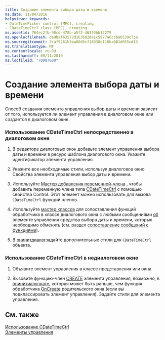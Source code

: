 ```yaml
---
title: Создание элемента выбора даты и времени
ms.date: 11/04/2016
helpviewer_keywords:
- DateTimePicker control [MFC], creating
- CDateTimeCtrl class [MFC], creating
ms.assetid: 764ec2fb-98cd-478b-a5f2-d63f0bb12279
ms.openlocfilehash: de9baf63577d163b82da1c5977a6ccba6539c73a
ms.sourcegitcommit: 3caf5261b3ea80d9cf14038c116ba981d655cd13
ms.translationtype: MT
ms.contentlocale: ru-RU
ms.lasthandoff: 09/11/2019
ms.locfileid: "70907600"
---
```

# <a name="creating-the-date-and-time-picker-control"></a>Создание элемента выбора даты и времени

Способ создания элемента управления выбор даты и времени зависит от того, используется ли элемент управления в диалоговом окне или создается в диалоговом окне.

### <a name="to-use-cdatetimectrl-directly-in-a-dialog-box"></a>Использование CDateTimeCtrl непосредственно в диалоговом окне

1. В редакторе диалоговых окон добавьте элемент управления выбора даты и времени в ресурс шаблона диалогового окна. Укажите идентификатор элемента управления.

1. Укажите все необходимые стили, используя диалоговое окно Свойства элемента управления выбор даты и времени.

1. Используйте [Мастер добавления переменной-члена](../ide/adding-a-member-variable-visual-cpp.md) , чтобы добавить переменную члена типа [CDateTimeCtrl](../mfc/reference/cdatetimectrl-class.md) с помощью свойства Control. Этот элемент можно использовать для вызова `CDateTimeCtrl` функций членов.

1. Используйте [мастер классов](reference/mfc-class-wizard.md) для сопоставления функций обработчика в классе диалогового окна с любыми сообщениями [об](../mfc/processing-notification-messages-in-date-and-time-picker-controls.md) элементе управления средства выбора даты и времени, которые необходимо обменять (см. раздел [сопоставление сообщений с функциями](../mfc/reference/mapping-messages-to-functions.md)).

1. В [онинитдиалог](../mfc/reference/cdialog-class.md#oninitdialog)задайте дополнительные стили для `CDateTimeCtrl` объекта.

### <a name="to-use-cdatetimectrl-in-a-nondialog-window"></a>Использование CDateTimeCtrl в недиалоговом окне

1. Объявите элемент управления в классе представления или окна.

1. Вызовите функцию-член [CREATE](../mfc/reference/ctabctrl-class.md#create) элемента управления, возможно, в [онинитиалупдате](../mfc/reference/cview-class.md#oninitialupdate), которая может быть раньше, чем функция обработчика [OnCreate](../mfc/reference/cwnd-class.md#oncreate) родительского окна (если вы подклассировать элемент управления). Задайте стили для элемента управления.

## <a name="see-also"></a>См. также

[Использование CDateTimeCtrl](../mfc/using-cdatetimectrl.md)<br/>
[Элементы управления](../mfc/controls-mfc.md)
